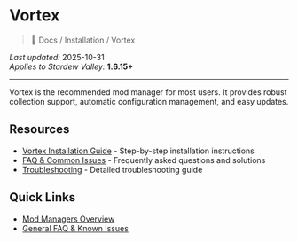 # Vortex

> 📂 Docs / Installation / Vortex

*Last updated:* 2025-10-31  
*Applies to Stardew Valley:* **1.6.15+**

---

Vortex is the recommended mod manager for most users. It provides robust collection support, automatic configuration management, and easy updates.

## Resources

- [Vortex Installation Guide](installation.md) - Step-by-step installation instructions
- [FAQ & Common Issues](faq.md) - Frequently asked questions and solutions
- [Troubleshooting](troubleshooting.md) - Detailed troubleshooting guide

## Quick Links

- [Mod Managers Overview](../index.md)
- [General FAQ & Known Issues](../../Getting%20Started/faq-known-issues.md)

